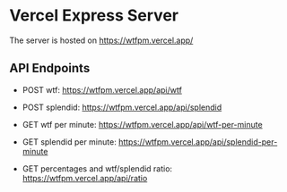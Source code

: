 # Vercel Express Server
The server is hosted on 
https://wtfpm.vercel.app/

## API Endpoints
- POST wtf: https://wtfpm.vercel.app/api/wtf

- POST splendid: https://wtfpm.vercel.app/api/splendid

- GET wtf per minute: https://wtfpm.vercel.app/api/wtf-per-minute

- GET splendid per minute: https://wtfpm.vercel.app/api/splendid-per-minute

- GET percentages and wtf/splendid ratio: https://wtfpm.vercel.app/api/ratio
